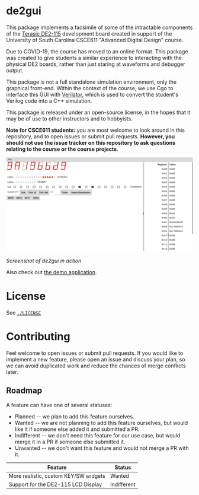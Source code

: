 # de2gui

This package implements a facsimile of some of the intractable components of
the [Terasic
DE2-115](https://www.terasic.com.tw/cgi-bin/page/archive.pl?Language=English&No=502)
development board created in support of the University of South Carolina
CSCE611 "Advanced Digital Design" course.

Due to COVID-19, the course has moved to an online format. This package was
created to give students a similar experience to interacting with the physical
DE2 boards, rather than just staring at waveforms and debugger output.

This package is not a full standalone simulation environment, only the
graphical front-end. Within the context of the course, we use Cgo to interface
this GUI with [Verilator](https://www.veripool.org/wiki/verilator), which is
used to convert the student's Verilog code into a C++ simulation.

This package is released under an open-source license, in the hopes that it may
be of use to other instructors and to hobbyists.

**Note for CSCE611 students:** you are most welcome to look around in this
repository, and to open issues or submit pull requests. **However, you should
not use the issue tracker on this repository to ask questions relating to the
course or the course projects**.

![](./screenshot.png)

*Screenshot of de2gui in action*

Also check out [the demo application](./cmd/de2gui_demo).

# License

See [`./LICENSE`](./LICENSE)

# Contributing

Feel welcome to open issues or submit pull requests. If you would like to
implement a new feature, please open an issue and discuss your plan, so we
can avoid duplicated work and reduce the chances of merge conflicts later.

## Roadmap

A feature can have one of several statuses:
* Planned -- we plan to add this feature ourselves.
* Wanted -- we are not planning to add this feature ourselves, but would like
  it if someone else added it and submitted a PR.
* Indifferent -- we don't need this feature for our use case, but would merge
  it in a PR if someone else submitted it.
* Unwanted -- we don't want this feature and would not merge a PR with it.

| Feature | Status |
|--|--|
| More realistic, custom KEY/SW widgets | Wanted |
| Support for the DE2-115 LCD Display | Indifferent |
